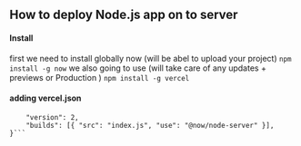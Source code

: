 ## How to deploy Node.js app on to server

#### Install

first we need to install globally now (will be abel to upload your project)
`npm install -g now`
we also going to use (will take care of any updates + previews or Production )
`npm install -g vercel`

#### adding vercel.json

````{
    "version": 2,
    "builds": [{ "src": "index.js", "use": "@now/node-server" }],
}```
````
